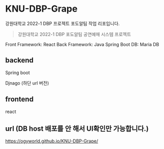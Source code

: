 # KNU-DBP-Grape
강원대학교 2022-1 DBP 프로젝트 포도알팀 작업 리포입니다.

> 강원대학교 2022-1 DBP 포도알팀 공연예매 시스템 프로젝트

Front Framework: React
Back Framework: Java Spring Boot
DB: Maria DB


## backend
Spring boot

Djnago (하단 url 버전)

## frontend
react

## url (DB host 배포를 안 해서 UI확인만 가능합니다.)
https://ogyworld.github.io/KNU-DBP-Grape/

